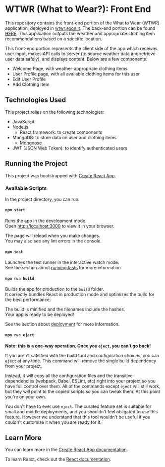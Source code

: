 # WTWR (What to Wear?): Front End

This repository contains the front-end portion of the What to Wear (WTWR) application, deployed in [wtwr.soon.it](https://wtwr.soon.it/). The back-end portion can be found [HERE](https://github.com/rachelleperez/se_project_express). This application outputs the weather and appropriate clothing item recommendations based on a specific location.

This front-end portion represents the client side of the app which receives user input, makes API calls to server (to source weather data and retrieve user data safely), and displays content. Below are a few components:

- Welcome Page, with weather-appropriate clothing items
- User Profile page, with all available clothing items for this user
- Edit User Profile
- Add Clothing Item

## Technologies Used

This project relies on the following technologies:

- JavaScript
- Node.js
  - React framework: to create components
- MongoDB: to store data on user and clothing items
  - Mongoose
- JWT (JSON Web Token): to identify authenticated users

## Running the Project

This project was bootstrapped with [Create React App](https://github.com/facebook/create-react-app).

### Available Scripts

In the project directory, you can run:

#### `npm start`

Runs the app in the development mode.\
Open [http://localhost:3000](http://localhost:3000) to view it in your browser.

The page will reload when you make changes.\
You may also see any lint errors in the console.

#### `npm test`

Launches the test runner in the interactive watch mode.\
See the section about [running tests](https://facebook.github.io/create-react-app/docs/running-tests) for more information.

#### `npm run build`

Builds the app for production to the `build` folder.\
It correctly bundles React in production mode and optimizes the build for the best performance.

The build is minified and the filenames include the hashes.\
Your app is ready to be deployed!

See the section about [deployment](https://facebook.github.io/create-react-app/docs/deployment) for more information.

#### `npm run eject`

**Note: this is a one-way operation. Once you `eject`, you can't go back!**

If you aren't satisfied with the build tool and configuration choices, you can `eject` at any time. This command will remove the single build dependency from your project.

Instead, it will copy all the configuration files and the transitive dependencies (webpack, Babel, ESLint, etc) right into your project so you have full control over them. All of the commands except `eject` will still work, but they will point to the copied scripts so you can tweak them. At this point you're on your own.

You don't have to ever use `eject`. The curated feature set is suitable for small and middle deployments, and you shouldn't feel obligated to use this feature. However we understand that this tool wouldn't be useful if you couldn't customize it when you are ready for it.

## Learn More

You can learn more in the [Create React App documentation](https://facebook.github.io/create-react-app/docs/getting-started).

To learn React, check out the [React documentation](https://reactjs.org/).
